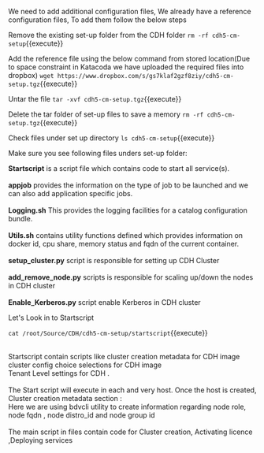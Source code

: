 We need to add additional configuration files, We already have a reference configuration files, To add them follow the below steps

Remove the existing set-up folder from the CDH folder
`rm -rf cdh5-cm-setup`{{execute}}

Add the reference file using the below command from stored location(Due to space constraint in Katacoda we have uploaded the required files into dropbox)
`wget https://www.dropbox.com/s/gs7klaf2gzf8ziy/cdh5-cm-setup.tgz`{{execute}} 

Untar the file
`tar -xvf cdh5-cm-setup.tgz`{{execute}}

Delete the tar folder of set-up files to save a memory
`rm -rf cdh5-cm-setup.tgz`{{execute}}

Check files under set up directory
`ls cdh5-cm-setup`{{execute}}

Make sure you see following files unders set-up folder:<br>

<b>Startscript</b> is a script file which contains code to start all service(s).<br>
<br><b>appjob</b> provides the information on the type of job to be launched and we can also add application specific jobs.<br>
<br><b>Logging.sh</b> This provides the logging facilities for a catalog configuration bundle.<br> 
<br><b>Utils.sh</b> contains utility functions defined which provides information on docker id, cpu share, memory status and fqdn of the current container.<br>
<br>
<b>setup_cluster.py</b> script is responsible for setting up CDH Cluster <br>
<br><b>add_remove_node.py</b>  scripts is responsible for scaling up/down the nodes in CDH cluster<br>
<br><b>Enable_Kerberos.py</b> script enable Kerberos in CDH cluster<br>

Let's Look in to Startscript<br>

`cat /root/Source/CDH/cdh5-cm-setup/startscript`{{execute}}

<br>Startscript contain scripts like cluster creation metadata for CDH image 
<br>cluster config choice selections for CDH image 
<br>Tenant Level settings  for CDH .
<br>
<br>The Start script will execute in each and very host. Once the host is created, 
<br>Cluster creation metadata section :
<br>Here we are using bdvcli utility to create information regarding node role, node fqdn , node distro_id and node group id<br>
<br>The main script in files contain code for Cluster creation, Activating licence ,Deploying  services

